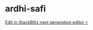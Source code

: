 # ardhi-safi

[Edit in StackBlitz next generation editor ⚡️](https://stackblitz.com/~/github.com/Raymondodamo/ardhi-safi)